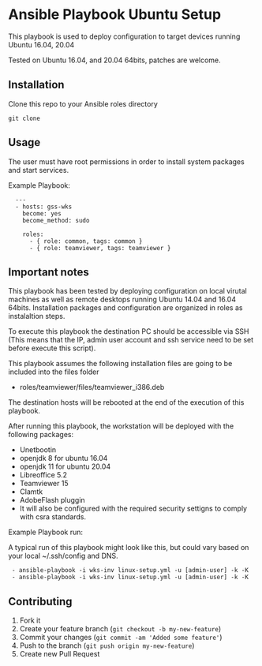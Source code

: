 Ansible Playbook Ubuntu Setup
==============================

This playbook is used to deploy configuration to target devices running Ubuntu 16.04, 20.04

Tested on Ubuntu 16.04, and 20.04 64bits, patches are welcome.

## Installation

Clone this repo to your Ansible roles directory

    git clone 


## Usage

The user must have root permissions in order to install system packages and start services.

Example Playbook:
```
  ---
  - hosts: gss-wks
    become: yes
    become_method: sudo

    roles:
      - { role: common, tags: common }
      - { role: teamviewer, tags: teamviewer }
```

## Important notes

This playbook has been tested by deploying configuration on local virutal machines as well as
remote desktops running Ubuntu 14.04 and 16.04 64bits.
Installation packages and configuration are organized in roles as instalaltion steps.

To execute this playbook the destination PC should be accessible via SSH (This means that the IP,
admin user account and ssh service need to be set before execute this script).

This playbook assumes the following installation files are going to be included into the files folder
  - roles/teamviewer/files/teamviewer_i386.deb

The destination hosts will be rebooted at the end of the execution of this playbook.

After running this playbook, the workstation will be deployed with the following packages:
  - Unetbootin
  - openjdk 8 for ubuntu 16.04
  - openjdk 11 for ubuntu 20.04
  - Libreoffice 5.2
  - Teamviewer 15
  - Clamtk
  - AdobeFlash pluggin
  - It will also be configured with the required security settigns to comply with csra standards.

Example Playbook run:

A typical run of this playbook might look like this, but could vary based on your local ~/.ssh/config and DNS.

     - ansible-playbook -i wks-inv linux-setup.yml -u [admin-user] -k -K
     - ansible-playbook -i wks-inv linux-setup.yml -u [admin-user] -k -K

## Contributing

1. Fork it
2. Create your feature branch (`git checkout -b my-new-feature`)
3. Commit your changes (`git commit -am 'Added some feature'`)
4. Push to the branch (`git push origin my-new-feature`)
5. Create new Pull Request
